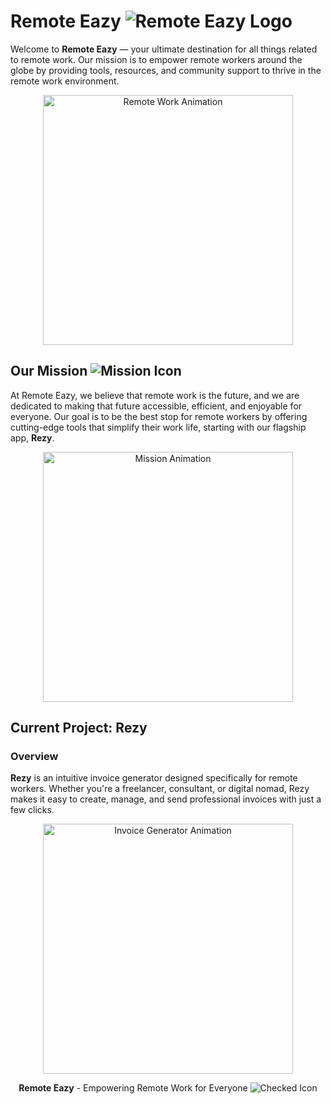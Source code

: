 # Remote Eazy ![Remote Eazy Logo](https://img.icons8.com/doodle/48/000000/laptop.png)

Welcome to **Remote Eazy** — your ultimate destination for all things related to remote work. Our mission is to empower remote workers around the globe by providing tools, resources, and community support to thrive in the remote work environment.

<p align="center">
  <img src="https://media.giphy.com/media/WUlplcMpOCEmTGBtBW/giphy.gif" alt="Remote Work Animation" width="400">
</p>

## Our Mission ![Mission Icon](https://img.icons8.com/?size=48&id=104079&format=png)

At Remote Eazy, we believe that remote work is the future, and we are dedicated to making that future accessible, efficient, and enjoyable for everyone. Our goal is to be the best stop for remote workers by offering cutting-edge tools that simplify their work life, starting with our flagship app, **Rezy**.

<p align="center">
  <img src="https://media3.giphy.com/media/v1.Y2lkPTc5MGI3NjExcmQ0OXc1bTRia292ZnI5NGpleHlpaHo3dHh6NnB5NWhhb2FzYm1rdiZlcD12MV9pbnRlcm5hbF9naWZfYnlfaWQmY3Q9cw/NzpJcytzSMDo4CGqIl/giphy.webp" alt="Mission Animation" width="400">
</p>

## Current Project: Rezy 

### Overview 

**Rezy** is an intuitive invoice generator designed specifically for remote workers. Whether you're a freelancer, consultant, or digital nomad, Rezy makes it easy to create, manage, and send professional invoices with just a few clicks.

<p align="center">
  <img src="https://media.giphy.com/media/26u4b45a9xxuC1HnO/giphy.gif" alt="Invoice Generator Animation" width="400">
</p>

<p align="center">
 <b>Remote Eazy</b> - Empowering Remote Work for Everyone <img src="https://img.icons8.com/cotton/16/000000/checked.png" alt="Checked Icon" />
</p>



